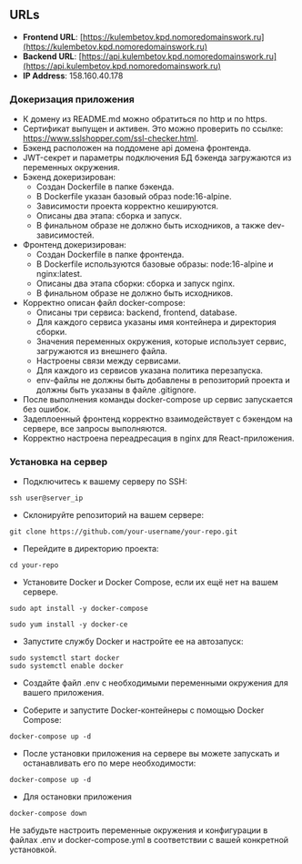 ## URLs
- **Frontend URL**: [https://kulembetov.kpd.nomoredomainswork.ru](https://kulembetov.kpd.nomoredomainswork.ru)
- **Backend URL**: [https://api.kulembetov.kpd.nomoredomainswork.ru](https://api.kulembetov.kpd.nomoredomainswork.ru)
- **IP Address**: 158.160.40.178

### Докеризация приложения
- К домену из README.md можно обратиться по http и по https.
- Сертификат выпущен и активен. Это можно проверить по ссылке: https://www.sslshopper.com/ssl-checker.html.
- Бэкенд расположен на поддомене api домена фронтенда.
- JWT-секрет и параметры подключения БД бэкенда загружаются из переменных окружения.
- Бэкенд докеризирован:
  - Создан Dockerfile в папке бэкенда.
  - В Dockerfile указан базовый образ node:16-alpine.
  - Зависимости проекта корректно кешируются.
  - Описаны два этапа: сборка и запуск.
  - В финальном образе не должно быть исходников, а также dev-зависимостей.
- Фронтенд докеризирован:
  - Создан Dockerfile в папке фронтенда.
  - В Dockerfile используются базовые образы: node:16-alpine и nginx:latest.
  - Описаны два этапа сборки: сборка и запуск nginx.
  - В финальном образе не должно быть исходников.
- Корректно описан файл docker-compose:
  - Описаны три сервиса: backend, frontend, database.
  - Для каждого сервиса указаны имя контейнера и директория сборки.
  - Значения переменных окружения, которые использует сервис, загружаются из внешнего файла.
  - Настроены связи между сервисами.
  - Для каждого из сервисов указана политика перезапуска.
  - env-файлы не должны быть добавлены в репозиторий проекта и должны быть указаны в файле .gitignore.
- После выполнения команды docker-compose up сервис запускается без ошибок.
- Задеплоенный фронтенд корректно взаимодействует с бэкендом на сервере, все запросы выполняются.
- Корректно настроена переадресация в nginx для React-приложения.

### Установка на сервер

- Подключитесь к вашему серверу по SSH:
```
ssh user@server_ip
```

- Склонируйте репозиторий на вашем сервере:
```
git clone https://github.com/your-username/your-repo.git

```

- Перейдите в директорию проекта:
```
cd your-repo
```

- Установите Docker и Docker Compose, если их ещё нет на вашем сервере.
```
sudo apt install -y docker-compose
```
```
sudo yum install -y docker-ce
```

- Запустите службу Docker и настройте ее на автозапуск:
```
sudo systemctl start docker
sudo systemctl enable docker
```

- Создайте файл .env с необходимыми переменными окружения для вашего приложения.

- Соберите и запустите Docker-контейнеры с помощью Docker Compose:

```
docker-compose up -d
```

- После установки приложения на сервере вы можете запускать и останавливать его по мере необходимости:

```
docker-compose up -d
```

- Для остановки приложения
```
docker-compose down
```

Не забудьте настроить переменные окружения и конфигурации в файлах .env и docker-compose.yml в соответствии с вашей конкретной установкой.